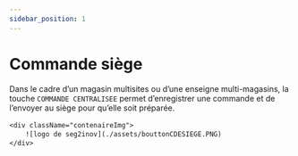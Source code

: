 ```yaml
---
sidebar_position: 1
---
```


# Commande siège

Dans le cadre d’un magasin multisites ou d’une enseigne multi-magasins, la touche ```COMMANDE CENTRALISEE``` permet d’enregistrer une commande et de l’envoyer au siège pour qu’elle soit préparée.

    <div className="contenaireImg">
        ![logo de seg2inov](./assets/bouttonCDESIEGE.PNG) 
    </div>